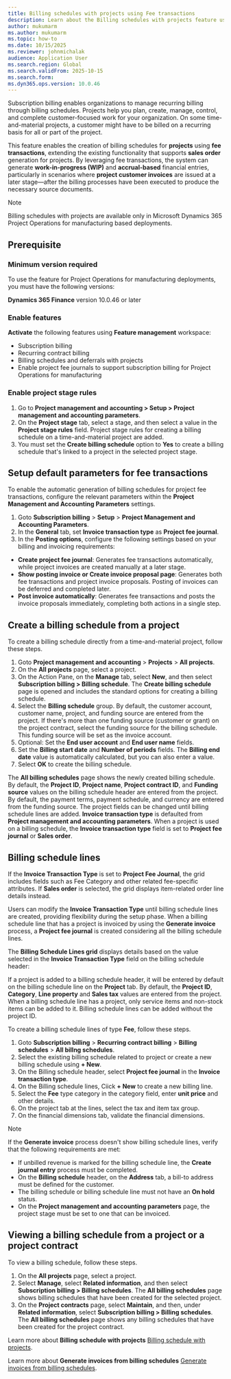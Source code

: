 ```yaml
---
title: Billing schedules with projects using Fee transactions
description: Learn about the Billing schedules with projects feature using fee transactions, which lets you set up a billing schedule that has a project ID and invoice it through a project invoice proposal.
author: mukumarm
ms.author: mukumarm
ms.topic: how-to
ms.date: 10/15/2025
ms.reviewer: johnmichalak
audience: Application User
ms.search.region: Global
ms.search.validFrom: 2025-10-15
ms.search.form:  
ms.dyn365.ops.version: 10.0.46
---
```

Subscription billing enables organizations to manage recurring billing through billing schedules. 
Projects help you plan, create, manage, control, and complete customer-focused work for your organization. On some time-and-material projects, a customer might have to be billed on a recurring basis for all or part of the project.

This feature enables the creation of billing schedules for **projects** using **fee transactions**, extending the existing functionality that supports **sales order** generation for projects. By leveraging fee transactions, 
the system can generate **work-in-progress (WIP)** and **accrual-based** financial entries, particularly in scenarios where **project customer invoices** are issued at a later stage—after the billing processes have been executed to produce the necessary source documents.

> [!NOTE]
> Billing schedules with projects are available only in Microsoft Dynamics 365 Project Operations for manufacturing based deployments.
>
## Prerequisite

### Minimum version required
To use the feature for Project Operations for manufacturing deployments, you must have the following versions:

**Dynamics 365 Finance** version 10.0.46 or later

### Enable features
**Activate** the following features using **Feature management** workspace:
* Subscription billing
* Recurring contract billing
* Billing schedules and deferrals with projects
* Enable project fee journals to support subscription billing for Project Operations for manufacturing

### Enable project stage rules
1. Go to **Project management and accounting \> Setup \> Project management and accounting parameters**.
2. On the **Project stage** tab, select a stage, and then select a value in the **Project stage rules** field. Project stage rules for creating a billing schedule on a time-and-material project are added.
3. You must set the **Create billing schedule** option to **Yes** to create a billing schedule that's linked to a project in the selected project stage.

## Setup default parameters for fee transactions

To enable the automatic generation of billing schedules for project fee transactions, configure the relevant parameters within the **Project Management and Accounting Parameters** settings.

1. Goto **Subscription billing** > **Setup** > **Project Management and Accounting Parameters**.
2. In the **General** tab, set **Invoice transaction type** as **Project fee journal**.
3. In the **Posting options**, configure the following settings based on your billing and invoicing requirements:

* **Create project fee journal**: Generates fee transactions automatically, while project invoices are created manually at a later stage.
* **Show posting invoice or Create invoice proposal page**: Generates both fee transactions and project invoice proposals. Posting of invoices can be deferred and completed later.
* **Post invoice automatically**: Generates fee transactions and posts the invoice proposals immediately, completing both actions in a single step.
   
## Create a billing schedule from a project

To create a billing schedule directly from a time-and-material project, follow these steps.

1. Goto **Project management and accounting** > **Projects** > **All projects**.
2. On the **All projects** page, select a project.
3. On the Action Pane, on the **Manage** tab, select **New**, and then select **Subscription billing \> Billing schedule**. The **Create billing schedule** page is opened and includes the standard options for creating a billing schedule.
4. Select the **Billing schedule** group. By default, the customer account, customer name, project, and funding source are entered from the project. If there's more than one funding source (customer or grant) on the project contract, select the funding source for the billing schedule. This funding source will be set as the invoice account.
5. Optional: Set the **End user account** and **End user name** fields.
6. Set the **Billing start date** and **Number of periods** fields. The **Billing end date** value is automatically calculated, but you can also enter a value.
7. Select **OK** to create the billing schedule.

The **All billing schedules** page shows the newly created billing schedule. By default, the **Project ID**, **Project name**, **Project contract ID**, and **Funding source** values on the billing schedule header are entered from the project. 
By default, the payment terms, payment schedule, and currency are entered from the funding source. The project fields can be changed until billing schedule lines are added. **Invoice transaction type** is defaulted from **Project management and accounting parameters**.
When a project is used on a billing schedule, the **Invoice transaction type** field is set to **Project fee journal** or **Sales order**.

## Billing schedule lines

If the **Invoice Transaction Type** is set to **Project Fee Journal**, the grid includes fields such as Fee Category and other related fee-specific attributes. If **Sales order** is selected, the grid displays item-related order line details instead.

Users can modify the **Invoice Transaction Type** until billing schedule lines are created, providing flexibility during the setup phase. When a billing schedule line that has a project is invoiced by using the **Generate invoice** process, a **Project fee journal** is created considering all the billing schedule lines.

The **Billing Schedule Lines grid** displays details based on the value selected in the **Invoice Transaction Type** field on the billing schedule header:

If a project is added to a billing schedule header, it will be entered by default on the billing schedule line on the **Project** tab. By default, the **Project ID**, **Category**, **Line property** and **Sales tax** values are entered from the project. 
When a billing schedule line has a project, only service items and non-stock items can be added to it. Billing schedule lines can be added without the project ID.

To create a billing schedule lines of type **Fee**, follow these steps.
1.  Goto **Subscription billing** > **Recurring contract billing** > **Billing schedules** > **All billng schedules**.
2.  Select the existing billing schedule related to project or create a new billing schedule using **+ New**.
3.  On the Billing schedule header, select **Project fee journal** in the **Invoice transaction type**.
4.  On the Billing schedule lines, Ciick **+ New** to create a new billing line.
5.  Select the **Fee** type category in the category field, enter **unit price** and other details.
6.  On the project tab at the lines, select the tax and item tax group.
7.  On the financial dimensions tab, validate the financial dimensions.

> [!NOTE]
> If the **Generate invoice** process doesn't show billing schedule lines, verify that the following requirements are met:
>
> - If unbilled revenue is marked for the billing schedule line, the **Create journal entry** process must be completed.
> - On the **Billing schedule** header, on the **Address** tab, a bill-to address must be defined for the customer.
> - The billing schedule or billing schedule line must not have an **On hold** status.
> - On the **Project management and accounting parameters** page, the project stage must be set to one that can be invoiced.

## Viewing a billing schedule from a project or a project contract

To view a billing schedule, follow these steps.

1. On the **All projects** page, select a project.
2. Select **Manage**, select **Related information**, and then select **Subscription billing \> Billing schedules**. The **All billing schedules** page shows billing schedules that have been created for the selected project.
3. On the **Project contracts** page, select **Maintain**, and then, under **Related information**, select **Subscription billing \> Billing schedules**. The **All billing schedules** page shows any billing schedules that have been created for the project contract.

Learn more about **Billing schedule with projects** [Billing schedule with projects](//dynamics365/finance/accounts-receivable/sb-bill-sched-project).

Learn more about **Generate invoices from billing schedules** [Generate invoices from billing schedules](//dynamics365/finance/accounts-receivable/sb-generate-invoice).
